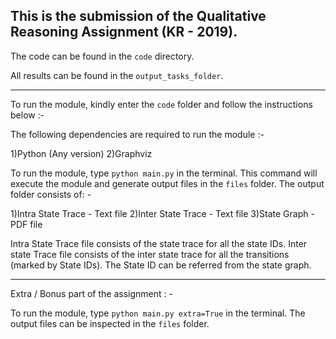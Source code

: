 This is the submission of the Qualitative Reasoning Assignment (KR - 2019).
---------------------------------------------------------------------------
The code can be found in the `code` directory.

All results can be found in the `output_tasks_folder`.

---------------------------------------------------------------------------------
To run the module, kindly enter the `code` folder and follow the instructions below :-


The following dependencies are required to run the module :-

1)Python (Any version)
2)Graphviz

To run the module, type `python main.py` in the terminal. This command will execute the module and generate output files in the `files` folder. The output folder consists of: -

1)Intra State Trace - Text file
2)Inter State Trace - Text file
3)State Graph - PDF file

Intra State Trace file consists of the state trace for all the state IDs.
Inter state Trace file consists of the inter state trace for all the transitions (marked by State IDs).
The State ID can be referred from the state graph.


-------------------------------------------------------------------------------------------

Extra / Bonus part of the assignment : -

To run the module, type `python main.py extra=True` in the terminal. The output files can be inspected in the `files` folder.